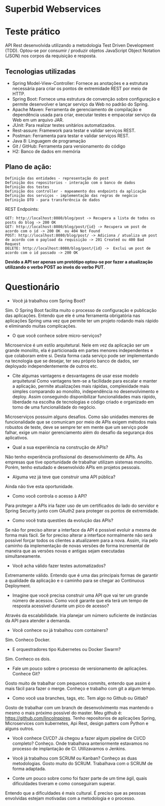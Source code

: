 # Superbid Webservices

# Teste prático 

API Rest desenvolvida utilizando a metodologia Test Driven Development (TDD).
Optou-se por consumir / produzir objetos JavaScript Object Notation (JSON) nos corpos da requisição e resposta. 

## Tecnologias utilizadas

* Spring Model-View-Controller: Fornece as anotações e a estrutura necessária para criar os pontos de extremidade REST por meio de HTTP.
* Spring Boot: Fornece uma estrutura de convenção sobre configuração e permite desenvolver e lançar serviço da Web no padrão do Spring.
* Apache Maven: Ferramenta de gerenciamento de compilação e dependência usada para criar, executar testes e empacotar serviço da Web em um arquivo JAR.
* JUnit: Para realizar testes unitários automatizados.
* Rest-assure: Framework para testar e validar serviços REST. 
* Postman: Ferramenta para testar e validar serviços REST. 
* Java 8: Linguagem de programação
* Git / GitHub: Ferramenta para versionamento do código
* H2: Banco de dados em memória

## Plano de ação:
	
	Definição das entidades - representação do post
	Definição dos repositorios - interação com o banco de dados
	Definição dos testes  
	Definição dos controller - mapeamento dos endpoints da aplicação
	Definição dos serviços - implementação das regras de negócio
	Definição DTO - para transferência de dados
		
REST Endpoints:
	
	GET: http://localhost:8080/blog/post -> Recupera a lista de todos os posts do blog -> 200 OK
	GET: http://localhost:8080/blog/post/{id} -> Recupera um post de acordo com o id -> 200 OK  ou 404 Not Found
	POST: http://localhost:8080/blog/post/ -> Adiciona / atualiza um post de acordo com o payload da requisição -> 201 Created ou 400 Bad Request
	DELETE: http://localhost:8080/blog/post/{id} ->  Exclui um post de acordo com o id passado -> 200 OK

**Devido a API ser apenas um protótipo optou-se por fazer a atualização utilizando o verbo POST ao invés do verbo PUT**. 
 
# Questionário

* Você já trabalhou com Spring Boot?

Sim. O Spring Boot facilita muito o processo de configuração e publicação das aplicações. 
Entendo que ele é uma ferramenta obrigatória nas aplicações Spring uma vez que permite ter 
um projeto rodando mais rápido e eliminando muitas complicações.

* O que você conhece sobre micro-serviços?

Microservice é um estilo arquitetural. Nele em vez da aplicação ser um grande monolito, ela é particionada 
em partes menores independentes e que colaboram entre si. Desta forma cada serviço pode ser implementando na 
tecnologia que se desejar, ter seu próprio banco de dados, ser deployado independentemente de outros etc.

* Cite algumas vantagens e desvantagens de usar esse modelo arquitetural
Como vantagens tem-se a facilidade para escalar e manter a aplicação, permite atualizações mais rápidas, 
complexidade mais simples comparando ao monolito, independência no desenvolvimento e deploy. Assim conseguindo disponibilizar funcionalidades mais rápido, 
liberdade na escolha de tecnologias e código criado e organizado em torno de uma funcionalidade do negócio.


Microserviços possuim alguns desafios. Como são unidades menores de funcionalidade que se comunicam por meio de APIs exigem métodos mais robustos de teste, 
deve se sempre ter em mente que um serviço pode falhar, exige um maior gerenciamento além do desafio da segurança dos aplicativos.


* Qual a sua experiência na construção de APIs?

Não tenho experiência profissional do desenvolvimento de APIs. As empresas que tive oportunidade de trabalhar 
utilizam sistemas monolito. Porém, tenho estudado e desenvolvido APIs em projetos pessoais.

* Alguma vez já teve que construir uma API pública?

Ainda não tive esta oportunidade.

* Como você controla o acesso à API?

Para proteger a APIs iria fazer uso de um certificados do lado do servidor e Spring Security junto com OAuth2 para proteger os pontos de extremidade.

* Como você trata questões da evolução das APIs?

Se não for preciso alterar a interface da API é possível evoluir a mesma de forma mais fácil. 
Se for preciso alterar a interface normalmente não será possível forçar todos os clientes a atualizarem para a nova. Assim, 
iria pelo caminho da implementação de novas versões de forma incremental de maneira que as versões novas e antigas sejam executadas simultaneamente. 

* Você acha válido fazer testes automatizados?

Extremamente válido. Entendo que é uma das principais formas de garantir a qualidade da aplicação e o caminho para se chegar ao Continuous Deployment.

* Imagine que você precisa construir uma API que vai ter um grande número de acessos. Como você garante que ela terá um tempo de resposta acessível durante um pico de acesso?

Através da escalabilidade. Iria planejar um número suficiente de instâncias da API para atender a demanda.

* Você conhece ou já trabalhou com containers?

Sim. Conheco Docker.

* E orquestradores tipo Kubernetes ou Docker Swarm?

Sim. Conheco os dois.

* Fale um pouco sobre o processo de versionamento de aplicações. Conhece Git?

Gosto muito de trabalhar com pequenos commits, entendo que assim é mais fácil para fazer o merge.
Conheço e trabalho com git a algum tempo.

* Como você usa branches, tags, etc. Tem algo no Github ou Gitlab?

Gosto de trabalhar com um branch de desenvolvimento mas mantendo o mesmo o mais próximo possível do master. 
Meu github é: https://github.com/lincolnppires. 
Tenho repositorios de aplicações Spring, Microservices com kubernetes, Api Rest, design patters com Python e alguns outros.

* Você conhece CI/CD? Já chegou a fazer algum pipeline de CI/CD completo?
Conheço. Onde trabalhava anteriormente estavamos no processo de implantação de CI. Utilizavamos o Jenkins.

* Você já trabalhou com SCRUM ou Kanban?
Conheço as duas metodologias. Gosto muito do SCRUM. Trabalhava com o SCRUM de forma adaptada.

* Conte um pouco sobre como foi fazer parte de um time ágil, quais dificuldades tiveram e como conseguiram superar.

Entendo que a dificuldades é mais cultural. 
É preciso que as pessoas envolvidas estejam motivadas com a metodologia e o processo.  


